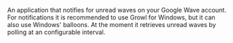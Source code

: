 An application that notifies for unread waves on your Google Wave account. For notifications it is recommended to use Growl for Windows, but it can also use Windows' balloons.
At the moment it retrieves unread waves by polling at an configurable interval.